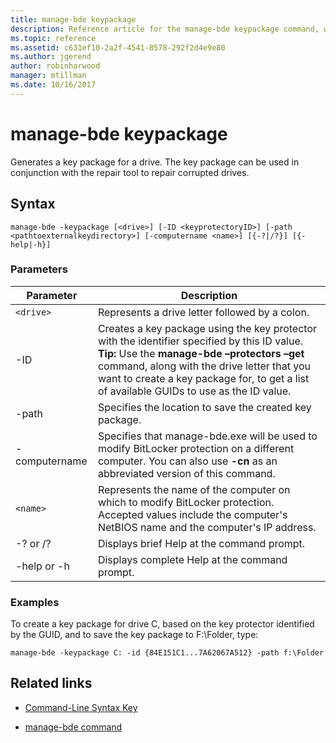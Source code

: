 ```yaml
---
title: manage-bde keypackage
description: Reference article for the manage-bde keypackage command, which generates a key package for a drive.
ms.topic: reference
ms.assetid: c631ef10-2a2f-4541-8578-292f2d4e9e80
ms.author: jgerend
author: robinharwood
manager: mtillman
ms.date: 10/16/2017
---
```


# manage-bde keypackage

Generates a key package for a drive. The key package can be used in conjunction with the repair tool to repair corrupted drives.

## Syntax

```
manage-bde -keypackage [<drive>] [-ID <keyprotectoryID>] [-path <pathtoexternalkeydirectory>] [-computername <name>] [{-?|/?}] [{-help|-h}]
```

### Parameters

| Parameter | Description |
| --------- | ----------- |
| `<drive>` | Represents a drive letter followed by a colon. |
| -ID | Creates a key package using the key protector with the identifier specified by this ID value. **Tip:** Use the **manage-bde –protectors –get** command, along with the drive letter that you want to create a key package for, to get a list of available GUIDs to use as the ID value. |
| -path | Specifies the location to save the created key package. |
| -computername | Specifies that manage-bde.exe will be used to modify BitLocker protection on a different computer. You can also use **-cn** as an abbreviated version of this command. |
| `<name>` | Represents the name of the computer on which to modify BitLocker protection. Accepted values include the computer's NetBIOS name and the computer's IP address. |
| -? or /? | Displays brief Help at the command prompt. |
| -help or -h | Displays complete Help at the command prompt. |

### Examples

To create a key package for drive C, based on the key protector identified by the GUID, and to save the key package to F:\Folder, type:

```
manage-bde -keypackage C: -id {84E151C1...7A62067A512} -path f:\Folder
```

## Related links

- [Command-Line Syntax Key](command-line-syntax-key.md)

- [manage-bde command](manage-bde.md)
